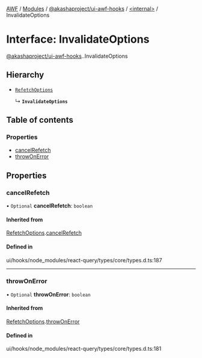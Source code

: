 [AWF](../README.md) / [Modules](../modules.md) / [@akashaproject/ui-awf-hooks](../modules/akashaproject_ui_awf_hooks.md) / [<internal\>](../modules/akashaproject_ui_awf_hooks._internal_.md) / InvalidateOptions

# Interface: InvalidateOptions

[@akashaproject/ui-awf-hooks](../modules/akashaproject_ui_awf_hooks.md).[<internal>](../modules/akashaproject_ui_awf_hooks._internal_.md).InvalidateOptions

## Hierarchy

- [`RefetchOptions`](akashaproject_ui_awf_hooks._internal_.RefetchOptions.md)

  ↳ **`InvalidateOptions`**

## Table of contents

### Properties

- [cancelRefetch](akashaproject_ui_awf_hooks._internal_.InvalidateOptions.md#cancelrefetch)
- [throwOnError](akashaproject_ui_awf_hooks._internal_.InvalidateOptions.md#throwonerror)

## Properties

### cancelRefetch

• `Optional` **cancelRefetch**: `boolean`

#### Inherited from

[RefetchOptions](akashaproject_ui_awf_hooks._internal_.RefetchOptions.md).[cancelRefetch](akashaproject_ui_awf_hooks._internal_.RefetchOptions.md#cancelrefetch)

#### Defined in

ui/hooks/node_modules/react-query/types/core/types.d.ts:187

___

### throwOnError

• `Optional` **throwOnError**: `boolean`

#### Inherited from

[RefetchOptions](akashaproject_ui_awf_hooks._internal_.RefetchOptions.md).[throwOnError](akashaproject_ui_awf_hooks._internal_.RefetchOptions.md#throwonerror)

#### Defined in

ui/hooks/node_modules/react-query/types/core/types.d.ts:181
